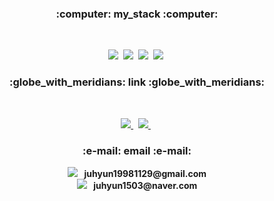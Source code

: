 <h3 align="center"><b>:computer:&nbspmy_stack&nbsp:computer:</b></h3></br>
<div>
  <p align="center">
    <img src="https://img.shields.io/badge/JavaScript-E7DF1E?style=flat-square&logo=JavaScript&logoColor=white"/></a>&nbsp
    <img src="https://img.shields.io/badge/Java-007396?style=flat-square&logo=Java&logoColor=white"/></a>&nbsp
    <img src="https://img.shields.io/badge/CSS-1572B6?style=flat-square&logo=CSS3&logoColor=white"/></a>&nbsp
    <img src="https://img.shields.io/badge/HTML-E34F26?style=flat-square&logo=HTML5&logoColor=white"/></a>&nbsp
  </p>
</div>

<h3 align="center"><b>:globe_with_meridians:&nbsplink&nbsp:globe_with_meridians:</b></h3></br>
<div>
  <p align="center">
    <a href="https://github.com/Bam-j" target="_blank">
      <img src="https://img.shields.io/badge/GitHub-181717?style=flat-square&logo=GitHub&logoColor=white"/>
    </a>&nbsp
    <a href="https://bamtory29.tistory.com/" target="_blank">
    <img src="https://img.shields.io/badge/Tistory-FFCD00?style=flat-square&logo=Kakao&logoColor=white"/>
    </a>&nbsp
  </p>
</div>

<h3 align="center">:e-mail:&nbspemail&nbsp:e-mail:</h4>
<div>
  <p align="center">
    <img src="https://img.shields.io/badge/Gmail-EA4335?style=flat-square&logo=Gmail&logoColor=white"/>
    <b>&nbsp&nbspjuhyun19981129@gmail.com</b></br>
    <img src="https://img.shields.io/badge/Naver-03C75A?style=flat-square&logo=Naver&logoColor=white"/>
    <b>&nbsp&nbspjuhyun1503@naver.com</b>
  </p>
</div>

<!--
**Bam-j/Bam-j** is a ✨ _special_ ✨ repository because its `README.md` (this file) appears on your GitHub profile.

Here are some ideas to get you started:

- 🔭 I’m currently working on ...
- 🌱 I’m currently learning ...
- 👯 I’m looking to collaborate on ...
- 🤔 I’m looking for help with ...
- 💬 Ask me about ...
- 📫 How to reach me: ...
- 😄 Pronouns: ...
- ⚡ Fun fact: ...
<img src="https://img.shields.io/badge/이름-색?style=flat-square&logo=로고네임&logoColor=white"/></a>&nbsp
-->
